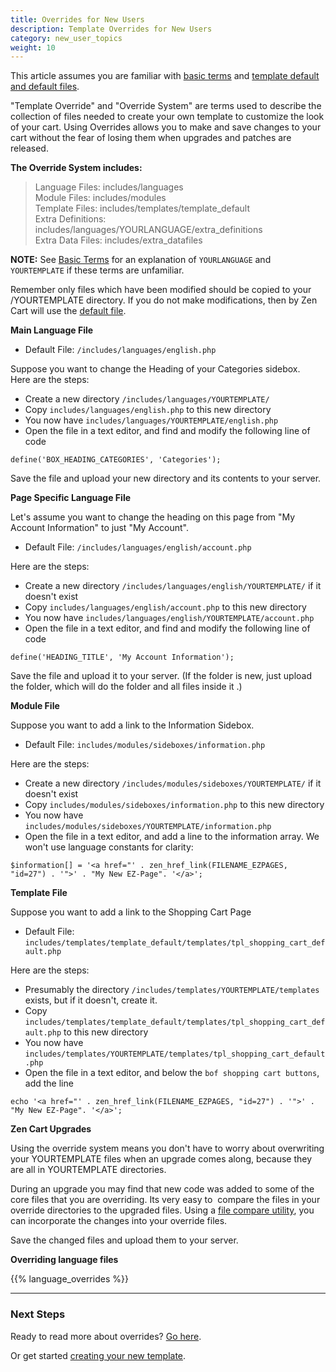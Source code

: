 ```yaml
---
title: Overrides for New Users
description: Template Overrides for New Users
category: new_user_topics
weight: 10
---
```


This article assumes you are familiar with 
[basic terms](/user/first_steps/basic_terms/) and [template default and default files](/user/first_steps/overrides/). 

"Template Override" and "Override System" are terms used to describe the collection of files needed to create your own template to customize the look of your cart. Using Overrides allows you to make and save changes to your cart without the fear of losing them when upgrades and patches are released. 

**The Override System includes:**  

> Language Files: includes/languages  
> Module Files: includes/modules  
> Template Files: includes/templates/template_default  
> Extra Definitions: includes/languages/YOURLANGUAGE/extra_definitions  
> Extra Data Files: includes/extra_datafiles


**NOTE:** See [Basic Terms](/user/first_steps/basic_terms/) for an 
explanation of `YOURLANGUAGE` and `YOURTEMPLATE` if these terms are 
unfamiliar. 


Remember only files which have been modified should be copied to your /YOURTEMPLATE directory. If you do not make modifications, then by Zen Cart will use the [default file](/user/first_steps/overrides/#default-files).  

**Main Language File**  

*   Default File: `/includes/languages/english.php`

Suppose you want to change the Heading of your Categories sidebox.  
Here are the steps: 

- Create a new directory `/includes/languages/YOURTEMPLATE/`
- Copy `includes/languages/english.php` to this new directory  
- You now have `includes/languages/YOURTEMPLATE/english.php`
- Open the file in a text editor, and find and modify the following line of code  

```
define('BOX_HEADING_CATEGORIES', 'Categories');
```

Save the file and upload your new directory and its contents to your server.

**Page Specific Language File** 

Let's assume you want to change the heading on this page from "My Account Information" to just "My Account". 

- Default File: `/includes/languages/english/account.php`

Here are the steps: 

- Create a new directory `/includes/languages/english/YOURTEMPLATE/` if it doesn't exist 
- Copy `includes/languages/english/account.php` to this new directory  
- You now have `includes/languages/english/YOURTEMPLATE/account.php`
- Open the file in a text editor, and find and modify the following line of code  

```
define('HEADING_TITLE', 'My Account Information');
```

Save the file and upload it to your server.
(If the folder is new, just upload the folder, which will do 
the folder and all files inside it .) 

**Module File**  

Suppose you want to add a link to the Information Sidebox. 

- Default File: `includes/modules/sideboxes/information.php`

Here are the steps: 

- Create a new directory `/includes/modules/sideboxes/YOURTEMPLATE/` if it doesn't exist 
- Copy `includes/modules/sideboxes/information.php` to this new directory  
- You now have `includes/modules/sideboxes/YOURTEMPLATE/information.php`
- Open the file in a text editor, and add a line to the information array.  We won't use language constants for clarity: 

```
$information[] = '<a href="' . zen_href_link(FILENAME_EZPAGES, "id=27") . '">' . "My New EZ-Page". '</a>';
```

**Template File**  

Suppose you want to add a link to the Shopping Cart Page 

- Default File: `includes/templates/template_default/templates/tpl_shopping_cart_default.php` 

Here are the steps: 

- Presumably the directory `/includes/templates/YOURTEMPLATE/templates` exists, but if it doesn't, create it. 
- Copy `includes/templates/template_default/templates/tpl_shopping_cart_default.php` to this new directory  
- You now have `includes/templates/YOURTEMPLATE/templates/tpl_shopping_cart_default.php`
- Open the file in a text editor, and below the `bof shopping cart buttons`, add the line 

```
echo '<a href="' . zen_href_link(FILENAME_EZPAGES, "id=27") . '">' . "My New EZ-Page". '</a>';
```

**Zen Cart Upgrades**  

Using the override system means you don't have to worry about overwriting your YOURTEMPLATE files when an upgrade comes along, because they are all in YOURTEMPLATE directories.  

During an upgrade you may find that new code was added to some of the core files that you are overriding. Its very easy to  compare the files in your override directories to the upgraded files. Using a 
[file compare utility](/user/first_steps/useful_tools/#file-comparison-utility),
you can incorporate the changes into your override files.  

Save the changed files and upload them to your server.


**Overriding language files**

{{% language_overrides %}} 

--- 
### Next Steps
Ready to read more about overrides? [Go here](/user/template/template_overrides/).

Or get started [creating your new template](/user/template/creating_template/).
